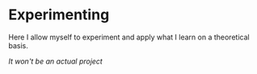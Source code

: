 # Experimenting

Here I allow myself to experiment and apply what I learn on a theoretical basis.

*It won't be an actual project*

